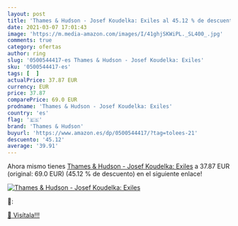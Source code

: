```yaml
---
layout: post
title: 'Thames & Hudson - Josef Koudelka: Exiles al 45.12 % de descuento'
date: 2021-03-07 17:01:43
image: 'https://m.media-amazon.com/images/I/41ghjSKWiPL._SL400_.jpg'
comments: true
category: ofertas
author: ring
slug: '0500544417-es Thames & Hudson - Josef Koudelka: Exiles'
sku: '0500544417-es'
tags: [  ]
actualPrice: 37.87 EUR
currency: EUR
price: 37.87
comparePrice: 69.0 EUR
prodname: 'Thames & Hudson - Josef Koudelka: Exiles'
country: 'es'
flag: '🇪🇸'
brand: 'Thames & Hudson'
buyurl: 'https://www.amazon.es/dp/0500544417/?tag=tolees-21'
descuento: '45.12'
average: '39.91'
---
```


Ahora mismo tienes [Thames & Hudson - Josef Koudelka: Exiles](https://www.amazon.es/dp/0500544417/?tag=tolees-21) a 37.87 EUR (original: 69.0 EUR) (45.12 %  de descuento) en el siguiente enlace!

[![Thames & Hudson - Josef Koudelka: Exiles](https://m.media-amazon.com/images/I/41ghjSKWiPL._SL400_.jpg)](https://www.amazon.es/dp/0500544417/?tag=tolees-21)

🔎:


[🛒 Visítala!!!](https://www.amazon.es/dp/0500544417/?tag=tolees-21)
